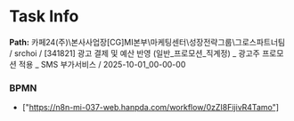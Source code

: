 # Task Info

**Path:** 카페24(주)\본사사업장\[CG]MI본부\마케팅센터\성장전략그룹\그로스파트너팀 / srchoi / [341821] 광고 결제 및 예산 반영 (일반_프로모션_직계정) _ 광고주 프로모션 적용 _ SMS 부가서비스 / 2025-10-01_00-00-00

### BPMN
- ["https://n8n-mi-037-web.hanpda.com/workflow/0zZI8FijivR4Tamo"]

